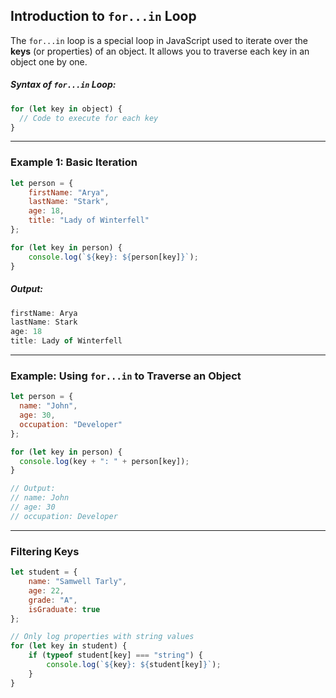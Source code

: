 ## Introduction to `for...in` Loop
The `for...in` loop is a special loop in JavaScript used to iterate over the **keys** (or properties) of an object. It allows you to traverse each key in an object one by one.

##### Syntax of `for...in` Loop:
```js
for (let key in object) {
  // Code to execute for each key
}
```
***
### Example 1: Basic Iteration
```javascript
let person = {
    firstName: "Arya",
    lastName: "Stark",
    age: 18,
    title: "Lady of Winterfell"
};

for (let key in person) {
    console.log(`${key}: ${person[key]}`);
}
```

##### Output:
```js
firstName: Arya
lastName: Stark
age: 18
title: Lady of Winterfell
```
***
### Example: Using `for...in` to Traverse an Object

```js
let person = {
  name: "John",
  age: 30,
  occupation: "Developer"
};

for (let key in person) {
  console.log(key + ": " + person[key]);
}

// Output:
// name: John
// age: 30
// occupation: Developer
```
***
### Filtering Keys
```js
let student = {
    name: "Samwell Tarly",
    age: 22,
    grade: "A",
    isGraduate: true
};

// Only log properties with string values
for (let key in student) {
    if (typeof student[key] === "string") {
        console.log(`${key}: ${student[key]}`);
    }
}
```

##### 